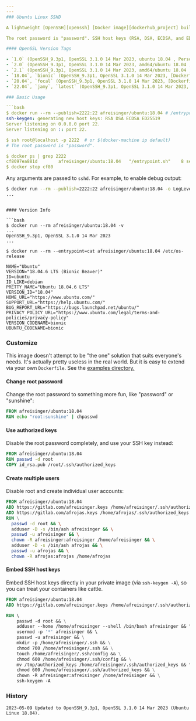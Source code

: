 ```yaml
---
---
### Ubuntu Linux SSHD

A lightweight [OpenSSH][openssh] [Docker image][dockerhub_project] built atop [Ubuntu Linux][ubuntu_linux]. Available on [GitHub][github_project].

The root password is "password". SSH host keys (RSA, DSA, ECDSA, and ED25519) are auto-generated when the container is started, unless already present.

#### OpenSSL Version Tags

- `1.0` (OpenSSH_9.3p1, OpenSSL 3.1.0 14 Mar 2023, ubuntu 18.04 , Personal host key, [Dockerfile](https://github.com/afreisinger/ubuntu/tree/master/versions/1.0/Dockerfile))
- `2.0` (OpenSSH_9.3p1, OpenSSL 3.1.0 14 Mar 2023, amd64/ubuntu 18.04 , [Dockerfile](https://github.com/afreisinger/ubuntu/tree/master/versions/2.0/Dockerfile))
- `2.1` (OpenSSH_9.3p1, OpenSSL 3.1.0 14 Mar 2023, amd64/ubuntu 18.04 , Personal host key, [Dockerfile](https://github.com/afreisinger/ubuntu/tree/master/versions/2.1/Dockerfile))
- `18.04`, `bionic` (OpenSSH_9.3p1, OpenSSL 3.1.0 14 Mar 2023, [Dockerfile](https://github.com/afreisinger/ubuntu/tree/master/versions/18.04/Dockerfile))
- `20.04`, `focal` (OpenSSH_9.3p1, OpenSSL 3.1.0 14 Mar 2023, [Dockerfile](https://github.com/afreisinger/ubuntu/tree/master/versions/20.04/Dockerfile))
- `22.04`, `jamy`, `latest` (OpenSSH_9.3p1, OpenSSL 3.1.0 14 Mar 2023, [Dockerfile](https://github.com/afreisinger/ubuntu/tree/master/versions/22.04/Dockerfile))

### Basic Usage

```bash
$ docker run --rm --publish=2222:22 afreisinger/ubuntu:18.04 # /entrypoint.sh
ssh-keygen: generating new host keys: RSA DSA ECDSA ED25519
Server listening on 0.0.0.0 port 22.
Server listening on :: port 22.

$ ssh root@localhost -p 2222  # or $(docker-machine ip default)
# The root password is "password".

$ docker ps | grep 2222
cf8097ea881d        afreisinger/ubuntu:18.04   "/entrypoint.sh"    8 seconds ago       Up 4 seconds        0.0.0.0:2222->22/tcp   stoic_ptolemy
$ docker stop cf80
```

Any arguments are passed to `sshd`. For example, to enable debug output:

```bash
$ docker run --rm --publish=2222:22 afreisinger/ubuntu:18.04 -o LogLevel=DEBUG
...
```

```

#### Version Info

```bash
$ docker run --rm afreisinger/ubuntu:18.04 -v
...
OpenSSH_9.3p1, OpenSSL 3.1.0 14 Mar 2023
...

$ docker run --rm --entrypoint=cat afreisinger/ubuntu:18.04 /etc/os-release

NAME="Ubuntu"
VERSION="18.04.6 LTS (Bionic Beaver)"
ID=ubuntu
ID_LIKE=debian
PRETTY_NAME="Ubuntu 18.04.6 LTS"
VERSION_ID="18.04"
HOME_URL="https://www.ubuntu.com/"
SUPPORT_URL="https://help.ubuntu.com/"
BUG_REPORT_URL="https://bugs.launchpad.net/ubuntu/"
PRIVACY_POLICY_URL="https://www.ubuntu.com/legal/terms-and-policies/privacy-policy"
VERSION_CODENAME=bionic
UBUNTU_CODENAME=bionic
```

### Customize

This image doesn't attempt to be "the one" solution that suits everyone's needs. It's actually pretty useless in the real world. But it is easy to extend via your own `Dockerfile`. See the [examples directory.][examples]

#### Change root password

Change the root password to something more fun, like "password" or "sunshine":

```dockerfile
FROM afreisinger/ubuntu:18.04
RUN echo "root:sunshine" | chpasswd
```

#### Use authorized keys

Disable the root password completely, and use your SSH key instead:

```dockerfile
FROM afreisinger/ubuntu:18.04
RUN passwd -d root
COPY id_rsa.pub /root/.ssh/authorized_keys
```

#### Create multiple users

Disable root and create individual user accounts:

```dockerfile
FROM afreisinger/ubuntu:18.04
ADD https://gitlab.com/afreisinger.keys /home/afreisinger/.ssh/authorized_keys
ADD https://gitlab.com/afrojas.keys /home/afrojas/.ssh/authorized_keys
RUN \
  passwd -d root && \
  adduser -D -s /bin/ash afreisinger && \
  passwd -u afreisinger && \
  chown -R afreisinger:afreisinger /home/afreisinger && \
  adduser -D -s /bin/ash afrojas && \
  passwd -u afrojas && \
  chown -R afrojas:afrojas /home/afrojas
```

#### Embed SSH host keys

Embed SSH host keys directly in your private image (via `ssh-keygen -A`), so you can treat your containers like cattle.

```dockerfile
FROM afreisinger/ubuntu:18.04
ADD https://gitlab.com/afreisinger.keys /home/afreisinger/.ssh/authorized_keys

RUN \ 
    passwd -d root && \
    adduser --home /home/afreisinger --shell /bin/bash afreisinger && \
    usermod -p '*' afreisinger && \ 
    passwd -u afreisinger && \
    mkdir -p /home/afreisinger/.ssh && \
    chmod 700 /home/afreisinger/.ssh && \
    touch /home/afreisinger/.ssh/config && \
    chmod 600 /home/afreisinger/.ssh/config && \
    mv /tmp/authorized_keys /home/afreisinger/.ssh/authorized_keys && \
    chmod 600 /home/afreisinger/.ssh/authorized_keys && \
    chown -R afreisinger:afreisinger /home/afreisinger && \
    ssh-keygen -A
```

### History

    2023-05-09 Updated to OpenSSH_9.3p1, OpenSSL 3.1.0 14 Mar 2023 (Ubuntu Linux 18.04).
  

[alpine_kubernetes]:  https://hub.docker.com/r/janeczku/alpine-kubernetes/
[ubuntu_linux]:       https://hub.docker.com/_/ubuntu/
[dockerhub_project]:  https://hub.docker.com/r/afreisinger/ubuntu/
[examples]:           https://github.com/afreisinger/ubuntu/tree/master/examples/
[github_project]:     https://github.com/afreisinger/ubuntu/
[openssh]:            http://www.openssh.com